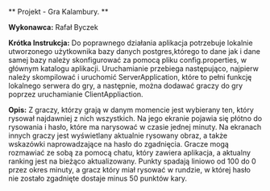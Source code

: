 ** Projekt - Gra Kalambury. **

**Wykonawca:**
Rafał Byczek

**Krótka Instrukcja:**
Do poprawnego działania aplikacja potrzebuje lokalnie utworzonego użytkownika bazy danych postgres,którego to dane jak i dane samej bazy należy skonfigurować za pomocą pliku config.properties, w głównym katalogu aplikacji. Uruchamianie przebiega następująco, najpierw należy skompilować i uruchomić ServerApplication, które to pełni funkcję lokalnego serwera do gry, a następnie, można dodawać graczy do gry poprzez uruchamianie ClientAppliaction. 

**Opis:**
Z graczy, którzy grają w danym momencie jest wybierany ten, który rysował najdawniej z nich wszystkich. Na jego ekranie pojawia się płótno do rysowania i hasło, które ma narysować w czasie jednej minuty. Na ekranach innych graczy jest wyświetlany aktualnie rysowany obraz, a także wskazówki naprowadzające na hasło do zgadnięcia. Gracze mogą rozmawiać ze sobą za pomocą chatu, który zawiera aplikacja, a aktualny ranking jest na bieżąco aktualizowany. Punkty spadają liniowo od 100 do 0 przez okres minuty, a gracz który miał rysować w rundzie, w której hasło nie zostało zgadnięte dostaje minus 50 punktów kary.
